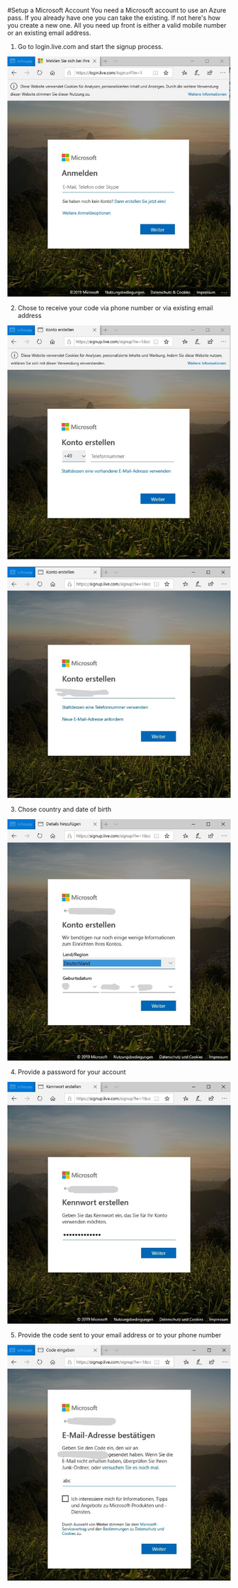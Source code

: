 #Setup a Microsoft Account
You need a Microsoft account to use an Azure pass. If you already have one you can take the existing. If not here's how you create a new one.
All you need up front is either a valid mobile number or an existing email address.

1. Go to login.live.com and start the signup process. 

![images/step01.jpg](images/step01.jpg)

2. Chose to receive your code via phone number or via existing email address

![images/step01.jpg](images/step02.jpg)

![images/step01.jpg](images/step03.jpg)

3. Chose country and date of birth

![images/step01.jpg](images/step04.jpg)

4. Provide a password for your account

![images/step01.jpg](images/step05.jpg)

5. Provide the code sent to your email address or to your phone number

![images/step01.jpg](images/step06.jpg)